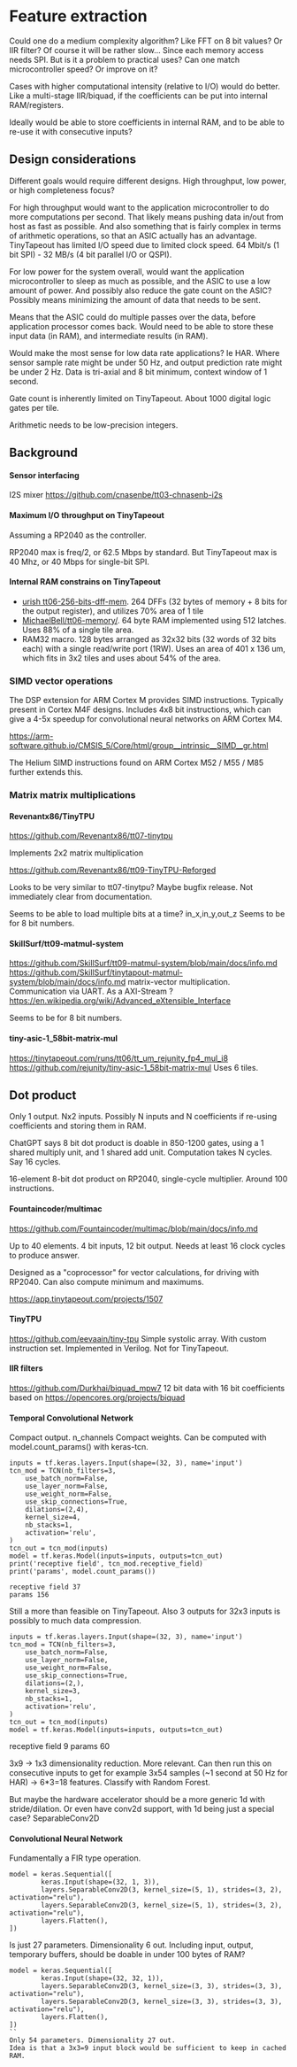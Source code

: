 
# Feature extraction

Could one do a medium complexity algorithm?
Like FFT on 8 bit values?
Or IIR filter?
Of course it will be rather slow...
Since each memory access needs SPI.
But is it a problem to practical uses?
Can one match microcontroller speed? Or improve on it?

Cases with higher computational intensity (relative to I/O) would do better.
Like a multi-stage IIR/biquad, if the coefficients can be put into internal RAM/registers. 

Ideally would be able to store coefficients in internal RAM,
and to be able to re-use it with consecutive inputs?


## Design considerations

Different goals would require different designs.
High throughput, low power, or high completeness focus?

For high throughput would want to the application microcontroller to do more computations per second.
That likely means pushing data in/out from host as fast as possible.
And also something that is fairly complex in terms of arithmetic operations,
so that an ASIC actually has an advantage.
TinyTapeout has limited I/O speed due to limited clock speed.
64 Mbit/s (1 bit SPI) - 32 MB/s (4 bit parallel I/O or QSPI).

For low power for the system overall,
would want the application microcontroller to sleep as much as possible,
and the ASIC to use a low amount of power.
And possibly also reduce the gate count on the ASIC?
Possibly means minimizing the amount of data that needs to be sent.

Means that the ASIC could do multiple passes over the data,
before application processor comes back.
Would need to be able to store these input data (in RAM),
and intermediate results (in RAM).

Would make the most sense for low data rate applications?
Ie HAR.
Where sensor sample rate might be under 50 Hz, and output prediction rate might be under 2 Hz.
Data is tri-axial and 8 bit minimum, context window of 1 second.

Gate count is inherently limited on TinyTapeout.
About 1000 digital logic gates per tile.

Arithmetic needs to be low-precision integers.


## Background

#### Sensor interfacing

I2S mixer
https://github.com/cnasenbe/tt03-chnasenb-i2s

#### Maximum I/O throughput on TinyTapeout

Assuming a RP2040 as the controller.

RP2040 max is freq/2, or 62.5 Mbps by standard.
But TinyTapeout max is 40 Mhz, or 40 Mbps for single-bit SPI.


#### Internal RAM constrains on TinyTapeout

- [urish tt06-256-bits-dff-mem](https://github.com/TinyTapeout/tt06-256-bits-dff-mem).
264 DFFs (32 bytes of memory + 8 bits for the output register), and utilizes 70% area of 1 tile
- [MichaelBell/tt06-memory/](https://github.com/MichaelBell/tt06-memory/).
64 byte RAM implemented using 512 latches.
Uses 88% of a single tile area.
- RAM32 macro.
128 bytes arranged as 32x32 bits (32 words of 32 bits each) with a single read/write port (1RW).
Uses an area of 401 x 136 um, which fits in 3x2 tiles and uses about 54% of the area.


### SIMD vector operations

The DSP extension for ARM Cortex M provides SIMD instructions.
Typically present in Cortex M4F designs.
Includes 4x8 bit instructions, which can give a 4-5x speedup for convolutional neural networks on ARM Cortex M4.

https://arm-software.github.io/CMSIS_5/Core/html/group__intrinsic__SIMD__gr.html

The Helium SIMD instructions found on ARM Cortex M52 / M55 / M85 further extends this.


### Matrix matrix multiplications

#### Revenantx86/TinyTPU

https://github.com/Revenantx86/tt07-tinytpu

Implements 2x2 matrix multiplication


https://github.com/Revenantx86/tt09-TinyTPU-Reforged

Looks to be very similar to tt07-tinytpu?
Maybe bugfix release. Not immediately clear from documentation.

Seems to be able to load multiple bits at a time? in_x,in_y,out_z
Seems to be for 8 bit numbers.

#### SkillSurf/tt09-matmul-system
https://github.com/SkillSurf/tt09-matmul-system/blob/main/docs/info.md
https://github.com/SkillSurf/tinytapout-matmul-system/blob/main/docs/info.md
matrix-vector multiplication.
Communication via UART. As a AXI-Stream ?
https://en.wikipedia.org/wiki/Advanced_eXtensible_Interface

Seems to be for 8 bit numbers.

#### tiny-asic-1_58bit-matrix-mul
https://tinytapeout.com/runs/tt06/tt_um_rejunity_fp4_mul_i8
https://github.com/rejunity/tiny-asic-1_58bit-matrix-mul
Uses 6 tiles.


## Dot product

Only 1 output. Nx2 inputs.
Possibly N inputs and N coefficients if re-using coefficients and storing them in RAM.

ChatGPT says 8 bit dot product is doable in 850-1200 gates,
using a 1 shared multiply unit, and 1 shared add unit.
Computation takes N cycles.
Say 16 cycles.

16-element 8-bit dot product on RP2040, single-cycle multiplier.
Around 100 instructions.


#### Fountaincoder/multimac
https://github.com/Fountaincoder/multimac/blob/main/docs/info.md

Up to 40 elements.
4 bit inputs, 12 bit output.
Needs at least 16 clock cycles to produce answer.

Designed as a "coprocessor" for vector calculations,
for driving with RP2040.
Can also compute minimum and maximums.



https://app.tinytapeout.com/projects/1507

#### TinyTPU

https://github.com/eevaain/tiny-tpu
Simple systolic array.
With custom instruction set.
Implemented in Verilog.
Not for TinyTapeout.



#### IIR filters

https://github.com/Durkhai/biquad_mpw7
12 bit data with 16 bit coefficients
based on
https://opencores.org/projects/biquad

#### Temporal Convolutional Network

Compact output. n_channels
Compact weights. Can be computed with model.count_params() with keras-tcn. 

```
inputs = tf.keras.layers.Input(shape=(32, 3), name='input')
tcn_mod = TCN(nb_filters=3,
    use_batch_norm=False,
    use_layer_norm=False,
    use_weight_norm=False,
    use_skip_connections=True,
    dilations=(2,4),
    kernel_size=4,
    nb_stacks=1,
    activation='relu',
)
tcn_out = tcn_mod(inputs)
model = tf.keras.Model(inputs=inputs, outputs=tcn_out)
print('receptive field', tcn_mod.receptive_field)
print('params', model.count_params())

receptive field 37
params 156
```
Still a more than feasible on TinyTapeout.
Also 3 outputs for 32x3 inputs is possibly to much data compression.

```
inputs = tf.keras.layers.Input(shape=(32, 3), name='input')
tcn_mod = TCN(nb_filters=3,
    use_batch_norm=False,
    use_layer_norm=False,
    use_weight_norm=False,
    use_skip_connections=True,
    dilations=(2,),
    kernel_size=3,
    nb_stacks=1,
    activation='relu',
)
tcn_out = tcn_mod(inputs)
model = tf.keras.Model(inputs=inputs, outputs=tcn_out)
```
receptive field 9
params 60

3x9 -> 1x3 dimensionality reduction.
More relevant.
Can then run this on consecutive inputs to get for example 3x54 samples
(~1 second at 50 Hz for HAR) -> 6*3=18 features. Classify with Random Forest.

But maybe the hardware accelerator should be a more generic 1d with stride/dilation.
Or even have conv2d support, with 1d being just a special case?
SeparableConv2D

#### Convolutional Neural Network
Fundamentally a FIR type operation.


```
model = keras.Sequential([
        keras.Input(shape=(32, 1, 3)),
        layers.SeparableConv2D(3, kernel_size=(5, 1), strides=(3, 2), activation="relu"),
        layers.SeparableConv2D(3, kernel_size=(5, 1), strides=(3, 2), activation="relu"),
        layers.Flatten(),
])
```
Is just 27 parameters. Dimensionality 6 out.
Including input, output, temporary buffers, should be doable in under 100 bytes of RAM?

```
model = keras.Sequential([
        keras.Input(shape=(32, 32, 1)),
        layers.SeparableConv2D(3, kernel_size=(3, 3), strides=(3, 3), activation="relu"),
        layers.SeparableConv2D(3, kernel_size=(3, 3), strides=(3, 3), activation="relu"),
        layers.Flatten(),
])
``
Only 54 parameters. Dimensionality 27 out.
Idea is that a 3x3=9 input block would be sufficient to keep in cached RAM. 
